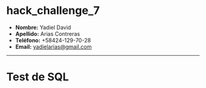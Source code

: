 # hack_challenge_7

- **Nombre:** Yadiel David
- **Apellido:** Arias Contreras
- **Teléfono:** +58424-129-70-28
- **Email:** yadielarias@gmail.com

</a>


<hr>


# Test de SQL 
